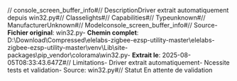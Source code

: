 // console_screen_buffer_info#// DescriptionDriver extrait automatiquement depuis win32.py#// Classelights#// Capabilities#// Typeunknown#// ManufacturerUnknown#// Modelconsole_screen_buffer_info#// Source- **Fichier original**: win32.py- **Chemin complet**: D:\Download\Compressed\elelabs-zigbee-ezsp-utility-master\elelabs-zigbee-ezsp-utility-master\venv\Lib\site-packages\pip\_vendor\colorama\win32.py- **Extrait le**: 2025-08-05T08:33:43.647Z#// Limitations- Driver extrait automatiquement- Ncessite tests et validation- Source: win32.py#// Statut En attente de validation